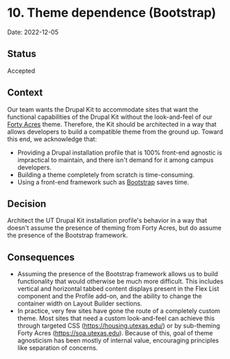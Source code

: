 # 10. Theme dependence (Bootstrap)

Date: 2022-12-05

## Status

Accepted

## Context

Our team wants the Drupal Kit to accommodate sites that want the functional capabilities of the Drupal Kit without the look-and-feel of our [Forty Acres](https://github.austin.utexas.edu/eis1-wcs/forty_acres) theme. Therefore, the Kit should be architected in a way that allows developers to build a compatible theme from the ground up. Toward this end, we acknowledge that:

- Providing a Drupal installation profile that is 100% front-end agnostic is impractical to maintain, and there isn't demand for it among campus developers.
- Building a theme completely from scratch is time-consuming.
- Using a front-end framework such as [Bootstrap](https://getbootstrap.com/) saves time.

## Decision

Architect the UT Drupal Kit installation profile's behavior in a way that doesn't assume the presence of theming from Forty Acres, but do assume the presence of the Bootstrap framework.

## Consequences

- Assuming the presence of the Bootstrap framework allows us to build functionality that would otherwise be much more difficult. This includes vertical and horizontal tabbed content displays present in the Flex List component and the Profile add-on, and the ability to change the container width on Layout Builder sections.
- In practice, very few sites have gone the route of a completely custom theme. Most sites that need a custom look-and-feel can achieve this through targeted CSS (https://housing.utexas.edu/) or by sub-theming Forty Acres (https://soa.utexas.edu). Because of this, goal of theme agnosticism has been mostly of internal value, encouraging principles like separation of concerns.
